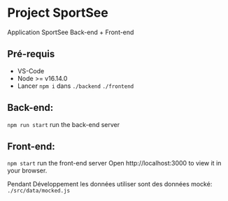 # Project SportSee

Application SportSee Back-end + Front-end

## Pré-requis

- VS-Code
- Node >= v16.14.0
- Lancer `npm i` dans `./backend` `./frontend`


## Back-end:
`npm run start` run the back-end server

## Front-end:
`npm start` run the front-end server
Open http://localhost:3000 to view it in your browser.

Pendant Développement les données utiliser sont des données mocké: `./src/data/mocked.js`